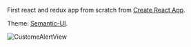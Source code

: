 First react and redux app from scratch from  [Create React App](https://github.com/facebookincubator/create-react-app).

Theme: [Semantic-UI](https://react.semantic-ui.com). 
 
![CustomeAlertView](https://8q5luq.dm2302.livefilestore.com/y3mrvkhAmDOeGMfDti9FDhOhugi0khowajbb1m7o9A7ngni7rPJoE45U2ygI2x9Ow7nVyAAfwDS8T8JhQt2ZviYIa4k08OOkihUpU-DGbmddNN6s5btBdE25BrDpwXAvsSq0fHQKcA05cucLtu9xMWb5TIcHNZNdJs0-Q1bD5KrUjU?width=826&height=600&cropmode=none)
 